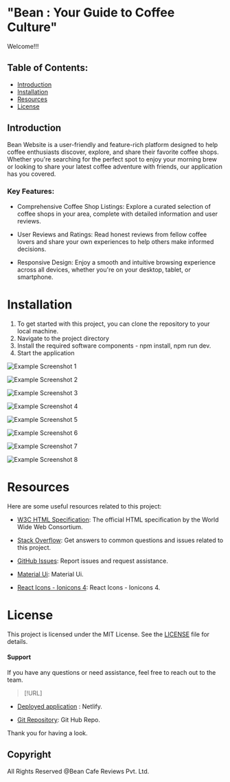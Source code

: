 # "Bean : Your Guide to Coffee Culture"

  Welcome!!!

## Table of Contents:
* [Introduction](#introduction)
* [Installation](#installation)
* [Resources](#resources)
* [License](#license)


## Introduction

 Bean Website is a user-friendly and feature-rich platform designed to help coffee enthusiasts discover, explore, and share their favorite coffee shops. Whether you're searching for the perfect spot to enjoy your morning brew or looking to share your latest coffee adventure with friends, our application has you covered.


 ### Key Features:

- Comprehensive Coffee Shop Listings: Explore a curated selection of coffee shops in your area, complete with detailed information and user reviews.

- User Reviews and Ratings: Read honest reviews from fellow coffee lovers and share your own experiences to help others make informed decisions.

- Responsive Design: Enjoy a smooth and intuitive browsing experience across all devices, whether you're on your desktop, tablet, or smartphone.

# Installation

1. To get started with this project, you can clone the repository to your local machine.
2. Navigate to the project directory
3. Install the required software components - npm install, npm run dev.
4. Start the application

![Example Screenshot 1](./src/assets/Images/Repo%20pic.png)

![Example Screenshot 2](./src/assets/Images/Project%20directory.png)

![Example Screenshot 3](./src/assets/Images/installation.png)

![Example Screenshot 4](./src/assets/Images/Website%20pic.png)

![Example Screenshot 5](./src/assets/Images/card-ss.png)

![Example Screenshot 6](./src/assets/Images/map-sidebar-ss.png)

![Example Screenshot 7](./src/assets/Images/add-review-ss.png)

![Example Screenshot 8](./src/assets/Images/cards-navbar-ss.png)



# Resources 

Here are some useful resources related to this project:

- [W3C HTML Specification](https://www.w3.org/TR/html52/): The official HTML specification by the World Wide Web Consortium.

- [Stack Overflow](https://stackoverflow.com): Get answers to common questions and issues related to this project.

- [GitHub Issues](https://support.github.com/features/issues): Report issues and request assistance.

- [Material Ui](https://mui.com/material-ui/): Material Ui.

- [React Icons - Ionicons 4](https://www.npmjs.com/package/react-icons): React Icons - Ionicons 4.



# License

This project is licensed under the MIT License. See the [LICENSE](LICENSE) file for details.


#### Support 

If you have any questions or need assistance, feel free to reach out to the team.


> [!URL]


- [Deployed application](https://65cd18d422d96517089762e8--iridescent-travesseiro-830f06.netlify.app/) : Netlify.

- [Git Repository](https://github.com/Gloal/bean): Git Hub Repo.


Thank you for having a look.

## Copyright

All Rights Reserved @Bean Cafe Reviews Pvt. Ltd.